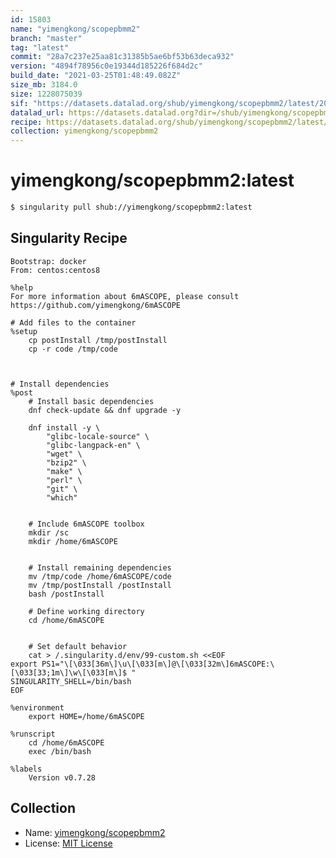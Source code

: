 ```yaml
---
id: 15803
name: "yimengkong/scopepbmm2"
branch: "master"
tag: "latest"
commit: "28a7c237e25aa81c31385b5ae6bf53b63deca932"
version: "4894f78956c0e19344d185226f684d2c"
build_date: "2021-03-25T01:48:49.082Z"
size_mb: 3184.0
size: 1228075039
sif: "https://datasets.datalad.org/shub/yimengkong/scopepbmm2/latest/2021-03-25-28a7c237-4894f789/4894f78956c0e19344d185226f684d2c.sif"
datalad_url: https://datasets.datalad.org?dir=/shub/yimengkong/scopepbmm2/latest/2021-03-25-28a7c237-4894f789/
recipe: https://datasets.datalad.org/shub/yimengkong/scopepbmm2/latest/2021-03-25-28a7c237-4894f789/Singularity
collection: yimengkong/scopepbmm2
---
```


# yimengkong/scopepbmm2:latest

```bash
$ singularity pull shub://yimengkong/scopepbmm2:latest
```

## Singularity Recipe

```singularity
Bootstrap: docker
From: centos:centos8

%help
For more information about 6mASCOPE, please consult https://github.com/yimengkong/6mASCOPE

# Add files to the container
%setup
    cp postInstall /tmp/postInstall
    cp -r code /tmp/code


    
# Install dependencies
%post
    # Install basic dependencies
    dnf check-update && dnf upgrade -y

    dnf install -y \
        "glibc-locale-source" \
        "glibc-langpack-en" \
        "wget" \
        "bzip2" \
        "make" \
        "perl" \
        "git" \
	    "which"


    # Include 6mASCOPE toolbox
    mkdir /sc
    mkdir /home/6mASCOPE
    
    
    # Install remaining dependencies
    mv /tmp/code /home/6mASCOPE/code
    mv /tmp/postInstall /postInstall
    bash /postInstall

    # Define working directory
    cd /home/6mASCOPE
    

    # Set default behavior
    cat > /.singularity.d/env/99-custom.sh <<EOF
export PS1="\[\033[36m\]\u\[\033[m\]@\[\033[32m\]6mASCOPE:\[\033[33;1m\]\w\[\033[m\]$ "
SINGULARITY_SHELL=/bin/bash
EOF

%environment
    export HOME=/home/6mASCOPE

%runscript
    cd /home/6mASCOPE
    exec /bin/bash

%labels
    Version v0.7.28
```

## Collection

 - Name: [yimengkong/scopepbmm2](https://github.com/yimengkong/scopepbmm2)
 - License: [MIT License](https://api.github.com/licenses/mit)

